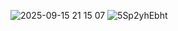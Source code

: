 ![2025-09-15 21 15 07](https://github.com/user-attachments/assets/b368c3f5-6911-4b61-a138-bc0f45d68764)
![5Sp2yhEbht](https://github.com/user-attachments/assets/66d4389e-9527-4124-b16d-6124b0c14191)
